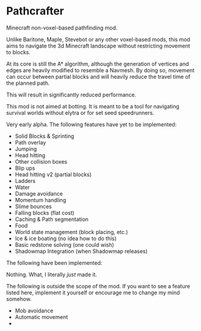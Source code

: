 # Pathcrafter

Minecraft non-voxel-based pathfinding mod.

Unlike Baritone, Maple, Stevebot or any other voxel-based mods, 
this mod aims to navigate the 3d Minecraft landscape without 
restricting movement to blocks.

At its core is still the A* algorithm, although the generation of
vertices and edges are heavily modified to resemble a Navmesh.
By doing so, movement can occur between partial blocks and will
heavily reduce the travel time of the planned path.

This will result in significantly reduced performance.

This mod is not aimed at botting. It is meant to be a tool for 
navigating survival worlds without elytra or for 
set seed speedrunners.

Very early alpha. The following features have yet to be implemented:

- Solid Blocks & Sprinting
- Path overlay
- Jumping
- Head hitting
- Other collision boxes
- Blip ups
- Head hitting v2 (partial blocks)
- Ladders
- Water
- Damage avoidance
- Momentum handling
- Slime bounces
- Falling blocks (flat cost)
- Caching & Path segmentation
- Food
- World state management (block placing, etc.)
- Ice & ice boating (no idea how to do this)
- Basic redstone solving (one could wish)
- Shadowmap Integration (when Shadowmap releases)

The following have been implemented:

Nothing. What, I literally *just* made it.

The following is outside the scope of the mod. If you want to see
a feature listed here, implement it yourself or encourage me to
change my mind somehow.

- Mob avoidance
- Automatic movement
- 
